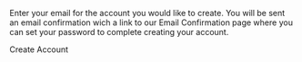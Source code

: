
<webui-page-segment elevation="10">

Enter your email for the account you would like to create. You will be sent an email confirmation wich a link to our Email Confirmation page where you can set your password to complete creating your account.

</webui-page-segment>

<webui-input-text theme="primary" name="email" label="Email" autofocus></webui-input-text>

<webui-flex justify="end" align="center" class="pa-3">
    <webui-button type="submit" theme="primary" start-icon="signin">Create Account</webui-button>
</webui-flex>
